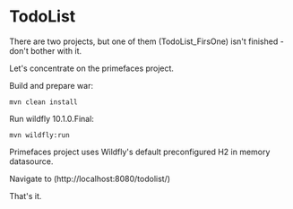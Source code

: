 # TodoList

There are two projects, but one of them (TodoList_FirsOne) isn't finished - don't bother with it.

Let's concentrate on the primefaces project.

Build and prepare war:

```
mvn clean install
```

Run wildfly 10.1.0.Final:

```
mvn wildfly:run
```

Primefaces project uses Wildfly's default preconfigured H2 in memory datasource.

Navigate to (http://localhost:8080/todolist/)

That's it.
